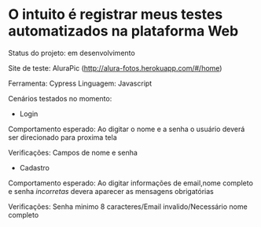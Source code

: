 # O intuito é registrar meus testes automatizados na plataforma Web

Status do projeto: em desenvolvimento

Site de teste: AluraPic (http://alura-fotos.herokuapp.com/#/home)

Ferramenta: Cypress 
Linguagem: Javascript

Cenários testados no momento:
- Login 

Comportamento esperado: Ao digitar o nome e a senha o usuário deverá ser direcionado para proxima tela

Verificações: Campos de nome e senha 

- Cadastro 

Comportamento esperado: Ao digitar informações de email,nome completo e senha *incorretas* devera aparecer as mensagens obrigatórias 

Verificações: Senha minimo 8 caracteres/Email invalido/Necessário nome completo

